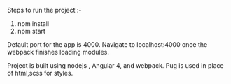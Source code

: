 Steps to run the project :- 

1. npm install
2. npm start

Default port for the app is 4000. Navigate to localhost:4000 once the webpack finishes loading modules.

Project is built using nodejs , Angular 4, and webpack. Pug is used in place of html,scss for styles.
